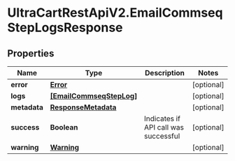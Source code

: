 # UltraCartRestApiV2.EmailCommseqStepLogsResponse

## Properties
Name | Type | Description | Notes
------------ | ------------- | ------------- | -------------
**error** | [**Error**](Error.md) |  | [optional] 
**logs** | [**[EmailCommseqStepLog]**](EmailCommseqStepLog.md) |  | [optional] 
**metadata** | [**ResponseMetadata**](ResponseMetadata.md) |  | [optional] 
**success** | **Boolean** | Indicates if API call was successful | [optional] 
**warning** | [**Warning**](Warning.md) |  | [optional] 


